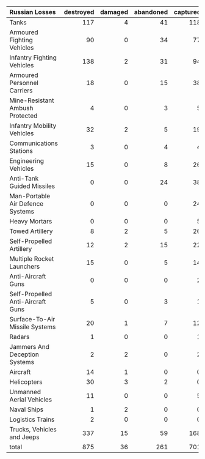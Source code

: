 | Russian Losses                    |   destroyed |   damaged |   abandoned |   captured |   total |
|:----------------------------------|------------:|----------:|------------:|-----------:|--------:|
| Tanks                             |         117 |         4 |          41 |        118 |     280 |
| Armoured Fighting Vehicles        |          90 |         0 |          34 |         77 |     201 |
| Infantry Fighting Vehicles        |         138 |         2 |          31 |         94 |     265 |
| Armoured Personnel Carriers       |          18 |         0 |          15 |         38 |      71 |
| Mine-Resistant Ambush Protected   |           4 |         0 |           3 |          5 |      12 |
| Infantry Mobility Vehicles        |          32 |         2 |           5 |         19 |      58 |
| Communications Stations           |           3 |         0 |           4 |          4 |      11 |
| Engineering Vehicles              |          15 |         0 |           8 |         26 |      49 |
| Anti-Tank Guided Missiles         |           0 |         0 |          24 |         38 |      62 |
| Man-Portable Air Defence Systems  |           0 |         0 |           0 |         24 |      24 |
| Heavy Mortars                     |           0 |         0 |           0 |          5 |       5 |
| Towed Artillery                   |           8 |         2 |           5 |         26 |      41 |
| Self-Propelled Artillery          |          12 |         2 |          15 |         22 |      51 |
| Multiple Rocket Launchers         |          15 |         0 |           5 |         14 |      34 |
| Anti-Aircraft Guns                |           0 |         0 |           0 |          2 |       2 |
| Self-Propelled Anti-Aircraft Guns |           5 |         0 |           3 |          1 |       9 |
| Surface-To-Air Missile Systems    |          20 |         1 |           7 |         12 |      40 |
| Radars                            |           1 |         0 |           0 |          1 |       2 |
| Jammers And Deception Systems     |           2 |         2 |           0 |          2 |       6 |
| Aircraft                          |          14 |         1 |           0 |          0 |      15 |
| Helicopters                       |          30 |         3 |           2 |          0 |      35 |
| Unmanned Aerial Vehicles          |          11 |         0 |           0 |          5 |      16 |
| Naval Ships                       |           1 |         2 |           0 |          0 |       3 |
| Logistics Trains                  |           2 |         0 |           0 |          0 |       2 |
| Trucks, Vehicles and Jeeps        |         337 |        15 |          59 |        168 |     579 |
| total                             |         875 |        36 |         261 |        701 |    1873 |